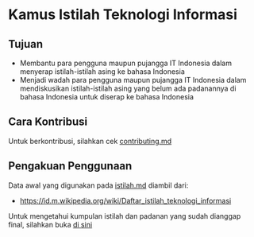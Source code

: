 # Kamus Istilah Teknologi Informasi

## Tujuan

- Membantu para pengguna maupun pujangga IT Indonesia dalam menyerap istilah-istilah asing ke bahasa Indonesia
- Menjadi wadah para pengguna maupun pujangga IT Indonesia dalam mendiskusikan istilah-istilah asing yang belum ada padanannya di bahasa Indonesia untuk diserap ke bahasa Indonesia

## Cara Kontribusi

Untuk berkontribusi, silahkan cek [contributing.md](contributing.md)

## Pengakuan Penggunaan

Data awal yang digunakan pada [istilah.md](istilah.md) diambil dari:

- https://id.m.wikipedia.org/wiki/Daftar_istilah_teknologi_informasi

Untuk mengetahui kumpulan istilah dan padanan yang sudah dianggap final, silahkan buka [di sini](istilah.md) 